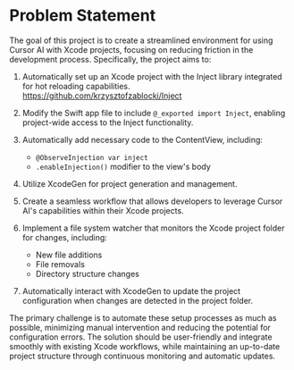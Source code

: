 # Problem Statement

The goal of this project is to create a streamlined environment for using Cursor AI with Xcode projects, focusing on reducing friction in the development process. Specifically, the project aims to:

1. Automatically set up an Xcode project with the Inject library integrated for hot reloading capabilities. https://github.com/krzysztofzablocki/Inject

2. Modify the Swift app file to include `@_exported import Inject`, enabling project-wide access to the Inject functionality.

3. Automatically add necessary code to the ContentView, including:

   - `@ObserveInjection var inject`
   - `.enableInjection()` modifier to the view's body

4. Utilize XcodeGen for project generation and management.

5. Create a seamless workflow that allows developers to leverage Cursor AI's capabilities within their Xcode projects.

6. Implement a file system watcher that monitors the Xcode project folder for changes, including:

   - New file additions
   - File removals
   - Directory structure changes

7. Automatically interact with XcodeGen to update the project configuration when changes are detected in the project folder.

The primary challenge is to automate these setup processes as much as possible, minimizing manual intervention and reducing the potential for configuration errors. The solution should be user-friendly and integrate smoothly with existing Xcode workflows, while maintaining an up-to-date project structure through continuous monitoring and automatic updates.
